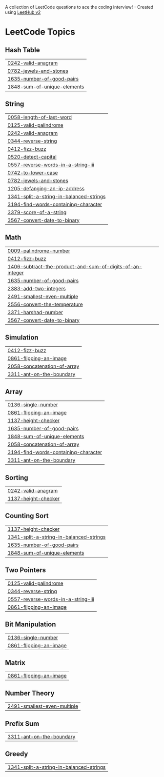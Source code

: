 A collection of LeetCode questions to ace the coding interview! - Created using [LeetHub v2](https://github.com/arunbhardwaj/LeetHub-2.0)
<!---LeetCode Topics Start-->
# LeetCode Topics
## Hash Table
|  |
| ------- |
| [0242-valid-anagram](https://github.com/muhammedmunavvir/LeetCode/tree/master/0242-valid-anagram) |
| [0782-jewels-and-stones](https://github.com/muhammedmunavvir/LeetCode/tree/master/0782-jewels-and-stones) |
| [1635-number-of-good-pairs](https://github.com/muhammedmunavvir/LeetCode/tree/master/1635-number-of-good-pairs) |
| [1848-sum-of-unique-elements](https://github.com/muhammedmunavvir/LeetCode/tree/master/1848-sum-of-unique-elements) |
## String
|  |
| ------- |
| [0058-length-of-last-word](https://github.com/muhammedmunavvir/LeetCode/tree/master/0058-length-of-last-word) |
| [0125-valid-palindrome](https://github.com/muhammedmunavvir/LeetCode/tree/master/0125-valid-palindrome) |
| [0242-valid-anagram](https://github.com/muhammedmunavvir/LeetCode/tree/master/0242-valid-anagram) |
| [0344-reverse-string](https://github.com/muhammedmunavvir/LeetCode/tree/master/0344-reverse-string) |
| [0412-fizz-buzz](https://github.com/muhammedmunavvir/LeetCode/tree/master/0412-fizz-buzz) |
| [0520-detect-capital](https://github.com/muhammedmunavvir/LeetCode/tree/master/0520-detect-capital) |
| [0557-reverse-words-in-a-string-iii](https://github.com/muhammedmunavvir/LeetCode/tree/master/0557-reverse-words-in-a-string-iii) |
| [0742-to-lower-case](https://github.com/muhammedmunavvir/LeetCode/tree/master/0742-to-lower-case) |
| [0782-jewels-and-stones](https://github.com/muhammedmunavvir/LeetCode/tree/master/0782-jewels-and-stones) |
| [1205-defanging-an-ip-address](https://github.com/muhammedmunavvir/LeetCode/tree/master/1205-defanging-an-ip-address) |
| [1341-split-a-string-in-balanced-strings](https://github.com/muhammedmunavvir/LeetCode/tree/master/1341-split-a-string-in-balanced-strings) |
| [3194-find-words-containing-character](https://github.com/muhammedmunavvir/LeetCode/tree/master/3194-find-words-containing-character) |
| [3379-score-of-a-string](https://github.com/muhammedmunavvir/LeetCode/tree/master/3379-score-of-a-string) |
| [3567-convert-date-to-binary](https://github.com/muhammedmunavvir/LeetCode/tree/master/3567-convert-date-to-binary) |
## Math
|  |
| ------- |
| [0009-palindrome-number](https://github.com/muhammedmunavvir/LeetCode/tree/master/0009-palindrome-number) |
| [0412-fizz-buzz](https://github.com/muhammedmunavvir/LeetCode/tree/master/0412-fizz-buzz) |
| [1406-subtract-the-product-and-sum-of-digits-of-an-integer](https://github.com/muhammedmunavvir/LeetCode/tree/master/1406-subtract-the-product-and-sum-of-digits-of-an-integer) |
| [1635-number-of-good-pairs](https://github.com/muhammedmunavvir/LeetCode/tree/master/1635-number-of-good-pairs) |
| [2383-add-two-integers](https://github.com/muhammedmunavvir/LeetCode/tree/master/2383-add-two-integers) |
| [2491-smallest-even-multiple](https://github.com/muhammedmunavvir/LeetCode/tree/master/2491-smallest-even-multiple) |
| [2556-convert-the-temperature](https://github.com/muhammedmunavvir/LeetCode/tree/master/2556-convert-the-temperature) |
| [3371-harshad-number](https://github.com/muhammedmunavvir/LeetCode/tree/master/3371-harshad-number) |
| [3567-convert-date-to-binary](https://github.com/muhammedmunavvir/LeetCode/tree/master/3567-convert-date-to-binary) |
## Simulation
|  |
| ------- |
| [0412-fizz-buzz](https://github.com/muhammedmunavvir/LeetCode/tree/master/0412-fizz-buzz) |
| [0861-flipping-an-image](https://github.com/muhammedmunavvir/LeetCode/tree/master/0861-flipping-an-image) |
| [2058-concatenation-of-array](https://github.com/muhammedmunavvir/LeetCode/tree/master/2058-concatenation-of-array) |
| [3311-ant-on-the-boundary](https://github.com/muhammedmunavvir/LeetCode/tree/master/3311-ant-on-the-boundary) |
## Array
|  |
| ------- |
| [0136-single-number](https://github.com/muhammedmunavvir/LeetCode/tree/master/0136-single-number) |
| [0861-flipping-an-image](https://github.com/muhammedmunavvir/LeetCode/tree/master/0861-flipping-an-image) |
| [1137-height-checker](https://github.com/muhammedmunavvir/LeetCode/tree/master/1137-height-checker) |
| [1635-number-of-good-pairs](https://github.com/muhammedmunavvir/LeetCode/tree/master/1635-number-of-good-pairs) |
| [1848-sum-of-unique-elements](https://github.com/muhammedmunavvir/LeetCode/tree/master/1848-sum-of-unique-elements) |
| [2058-concatenation-of-array](https://github.com/muhammedmunavvir/LeetCode/tree/master/2058-concatenation-of-array) |
| [3194-find-words-containing-character](https://github.com/muhammedmunavvir/LeetCode/tree/master/3194-find-words-containing-character) |
| [3311-ant-on-the-boundary](https://github.com/muhammedmunavvir/LeetCode/tree/master/3311-ant-on-the-boundary) |
## Sorting
|  |
| ------- |
| [0242-valid-anagram](https://github.com/muhammedmunavvir/LeetCode/tree/master/0242-valid-anagram) |
| [1137-height-checker](https://github.com/muhammedmunavvir/LeetCode/tree/master/1137-height-checker) |
## Counting Sort
|  |
| ------- |
| [1137-height-checker](https://github.com/muhammedmunavvir/LeetCode/tree/master/1137-height-checker) |
| [1341-split-a-string-in-balanced-strings](https://github.com/muhammedmunavvir/LeetCode/tree/master/1341-split-a-string-in-balanced-strings) |
| [1635-number-of-good-pairs](https://github.com/muhammedmunavvir/LeetCode/tree/master/1635-number-of-good-pairs) |
| [1848-sum-of-unique-elements](https://github.com/muhammedmunavvir/LeetCode/tree/master/1848-sum-of-unique-elements) |
## Two Pointers
|  |
| ------- |
| [0125-valid-palindrome](https://github.com/muhammedmunavvir/LeetCode/tree/master/0125-valid-palindrome) |
| [0344-reverse-string](https://github.com/muhammedmunavvir/LeetCode/tree/master/0344-reverse-string) |
| [0557-reverse-words-in-a-string-iii](https://github.com/muhammedmunavvir/LeetCode/tree/master/0557-reverse-words-in-a-string-iii) |
| [0861-flipping-an-image](https://github.com/muhammedmunavvir/LeetCode/tree/master/0861-flipping-an-image) |
## Bit Manipulation
|  |
| ------- |
| [0136-single-number](https://github.com/muhammedmunavvir/LeetCode/tree/master/0136-single-number) |
| [0861-flipping-an-image](https://github.com/muhammedmunavvir/LeetCode/tree/master/0861-flipping-an-image) |
## Matrix
|  |
| ------- |
| [0861-flipping-an-image](https://github.com/muhammedmunavvir/LeetCode/tree/master/0861-flipping-an-image) |
## Number Theory
|  |
| ------- |
| [2491-smallest-even-multiple](https://github.com/muhammedmunavvir/LeetCode/tree/master/2491-smallest-even-multiple) |
## Prefix Sum
|  |
| ------- |
| [3311-ant-on-the-boundary](https://github.com/muhammedmunavvir/LeetCode/tree/master/3311-ant-on-the-boundary) |
## Greedy
|  |
| ------- |
| [1341-split-a-string-in-balanced-strings](https://github.com/muhammedmunavvir/LeetCode/tree/master/1341-split-a-string-in-balanced-strings) |
<!---LeetCode Topics End-->